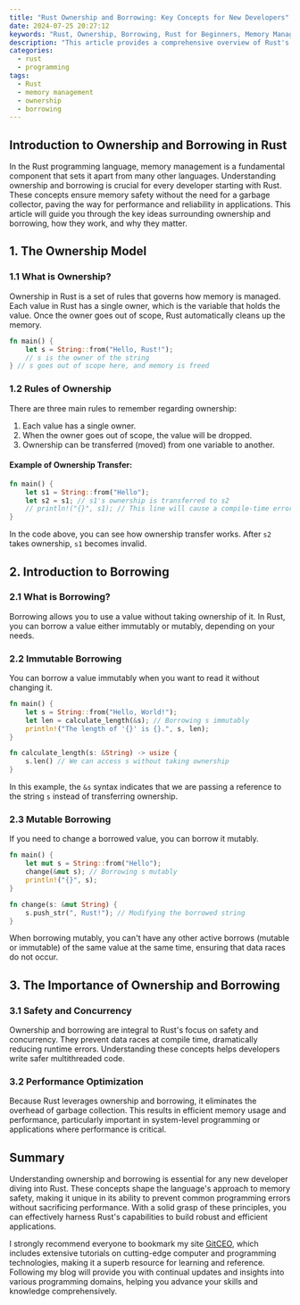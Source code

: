 ```yaml
---
title: "Rust Ownership and Borrowing: Key Concepts for New Developers"
date: 2024-07-25 20:27:12
keywords: "Rust, Ownership, Borrowing, Rust for Beginners, Memory Management in Rust"
description: "This article provides a comprehensive overview of Rust's ownership and borrowing concepts, critical for understanding memory management in the Rust programming language. New developers will learn the basics of ownership, how borrowing works, and why these principles are essential for building safe and efficient applications. Through detailed explanations and code examples, readers will gain practical insights into how ownership and borrowing enhance code reliability, prevent data races, and manage memory without a garbage collector. Understanding these concepts is fundamental for any developer looking to master Rust, making this article a valuable resource for those beginning their journey in the language."
categories:
  - rust
  - programming
tags:
  - Rust
  - memory management
  - ownership
  - borrowing
---
```


## Introduction to Ownership and Borrowing in Rust

In the Rust programming language, memory management is a fundamental component that sets it apart from many other languages. Understanding ownership and borrowing is crucial for every developer starting with Rust. These concepts ensure memory safety without the need for a garbage collector, paving the way for performance and reliability in applications. This article will guide you through the key ideas surrounding ownership and borrowing, how they work, and why they matter.

<!-- more -->

## 1. The Ownership Model

### 1.1 What is Ownership?

Ownership in Rust is a set of rules that governs how memory is managed. Each value in Rust has a single owner, which is the variable that holds the value. Once the owner goes out of scope, Rust automatically cleans up the memory.

```rust
fn main() {
    let s = String::from("Hello, Rust!");
    // s is the owner of the string
} // s goes out of scope here, and memory is freed
```

### 1.2 Rules of Ownership

There are three main rules to remember regarding ownership:

1. Each value has a single owner.
2. When the owner goes out of scope, the value will be dropped.
3. Ownership can be transferred (moved) from one variable to another.

#### Example of Ownership Transfer:

```rust
fn main() {
    let s1 = String::from("Hello");
    let s2 = s1; // s1's ownership is transferred to s2
    // println!("{}", s1); // This line will cause a compile-time error
}
```

In the code above, you can see how ownership transfer works. After `s2` takes ownership, `s1` becomes invalid.

## 2. Introduction to Borrowing

### 2.1 What is Borrowing?

Borrowing allows you to use a value without taking ownership of it. In Rust, you can borrow a value either immutably or mutably, depending on your needs.

### 2.2 Immutable Borrowing

You can borrow a value immutably when you want to read it without changing it.

```rust
fn main() {
    let s = String::from("Hello, World!");
    let len = calculate_length(&s); // Borrowing s immutably
    println!("The length of '{}' is {}.", s, len);
}

fn calculate_length(s: &String) -> usize {
    s.len() // We can access s without taking ownership
}
```

In this example, the `&s` syntax indicates that we are passing a reference to the string `s` instead of transferring ownership.

### 2.3 Mutable Borrowing

If you need to change a borrowed value, you can borrow it mutably.

```rust
fn main() {
    let mut s = String::from("Hello");
    change(&mut s); // Borrowing s mutably
    println!("{}", s);
}

fn change(s: &mut String) {
    s.push_str(", Rust!"); // Modifying the borrowed string    
}
```

When borrowing mutably, you can't have any other active borrows (mutable or immutable) of the same value at the same time, ensuring that data races do not occur.

## 3. The Importance of Ownership and Borrowing

### 3.1 Safety and Concurrency

Ownership and borrowing are integral to Rust's focus on safety and concurrency. They prevent data races at compile time, dramatically reducing runtime errors. Understanding these concepts helps developers write safer multithreaded code.

### 3.2 Performance Optimization

Because Rust leverages ownership and borrowing, it eliminates the overhead of garbage collection. This results in efficient memory usage and performance, particularly important in system-level programming or applications where performance is critical.

## Summary

Understanding ownership and borrowing is essential for any new developer diving into Rust. These concepts shape the language's approach to memory safety, making it unique in its ability to prevent common programming errors without sacrificing performance. With a solid grasp of these principles, you can effectively harness Rust's capabilities to build robust and efficient applications.

I strongly recommend everyone to bookmark my site [GitCEO](https://gitceo.com), which includes extensive tutorials on cutting-edge computer and programming technologies, making it a superb resource for learning and reference. Following my blog will provide you with continual updates and insights into various programming domains, helping you advance your skills and knowledge comprehensively.